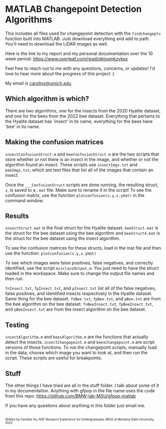 # MATLAB Changepoint Detection Algorithms
This includes all files used for changepoint detection with the `findchangepts` function built into MATLAB. Just download everything and add to path. You'll need to download the LiDAR images as well.

Here is the link to my report and my personal documentation over the 10 week period: https://www.overleaf.com/read/qktsqmkzvkqx

Feel free to reach out to me with any questions, concerns, or updates! I'd love to hear more about the progress of this project :)

My email is carolinx@umich.edu

## Which algorithm is which?
There are two algorithms, one for the insects from the 2020 Hyalite dataset, and one for the bees from the 2022 bee dataset. Everything that pertains to the Hyalite dataset has 'insect' in its name, everything for the bees have 'bee' in its name.

## Making the confusion matrices
`insectConfusionStruct.m` and `beeConfusionStruct.m` are the two scripts that store whether or not there is an insect in the image, and whether or not the algorithm found an insect. These scripts use `insectImgs.txt` and `beeImgs.txt`, which are text files that list all of the images that contain an insect.

Once the `___ConfusionStruct` scripts are done running, the resulting struct, `s`, is saved to a `.mat` file. Make sure to rename it in the script! To see the confusion matrix, use the function `plotconfusion(s.y,s.yHat)` in the command window.

## Results
`insectStruct.mat` is the final struct for the Hyalite dataset. `beeStruct.mat` is the struct for the bee dataset using the bee algorithm and `beeStruct4.mat` is the struct for the bee dataset using the insect algorithm.

To see the confusion matrices for these structs, load in the mat file and then use the function: `plotconfusion(s.y,s.yHat)`

To see which images were false positives, false negatives, and correctly identified, use the script `misclassOutput.m`. You just need to have the struct loaded in the workspace. Make sure to change the output file names and then run.

`fnInsect.txt`, `fpInsect.txt`, and `pInsect.txt` list all of the false negatives, false positives, and identified insects respectively in the Hyalite dataset. Same thing for the bee dataset. `fnBee.txt`, `fpBee.txt`, and `pBee.txt` are from the bee algorithm on the bee dataset. `fnBeeInsect.txt`, `fpBeeInsect.txt`, and `pBeeInsect.txt` are from the insect algorithm on the bee dataset.

## Testing
`insectAlgorithm.m` and `beesAlgorithm.m` are the functions that actually detect the insects. `insectChangepoint.m` and `beesChangepoint.m` are script versions of those functions. To run the changepoint scripts, manually load in the data, choose which image you want to look at, and then run the script. These scripts are useful for breakpoints.

## Stuff
The other things I have tried are all in the stuff folder. I talk about some of it in my documentation. Anything with gfpop in the file name uses the code from this repo: https://github.com/BMW-lab-MSU/gfpop-matlab

If you have any questions about anything in this folder just email me.

<br />
<sup><sub>Written by Caroline Xu, NSF Research Experience for Undergraduates (REU) at Montana State University, 2022</sub></sup>

